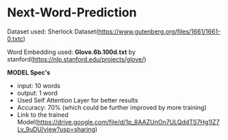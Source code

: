 # Next-Word-Prediction

Dataset used: Sherlock Dataset(https://www.gutenberg.org/files/1661/1661-0.txtc)

Word Embedding used: **Glove.6b.100d.txt** by stanford(https://nlp.stanford.edu/projects/glove/)

**MODEL Spec's**
* input: 10 words
* output: 1 word
* Used Self Attention Layer for better results
* Accuracy: 70% (which could be further improved by more training)
* Link to the trained Model(https://drive.google.com/file/d/1p_8AAZUnOn7ULQddTS7Hg1IZ7Lv_9uDU/view?usp=sharing)
